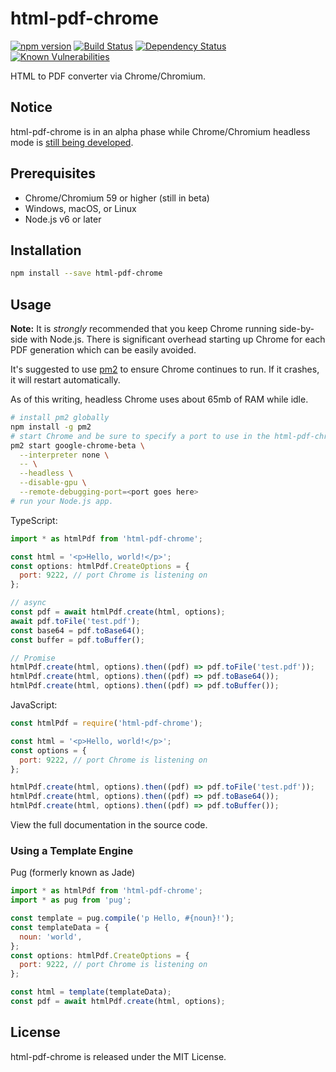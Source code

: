 # html-pdf-chrome

[![npm version](https://badge.fury.io/js/html-pdf-chrome.svg)](https://badge.fury.io/js/html-pdf-chrome)
[![Build Status](https://travis-ci.org/westy92/html-pdf-chrome.svg)](https://travis-ci.org/westy92/html-pdf-chrome/)
[![Dependency Status](https://david-dm.org/westy92/html-pdf-chrome.svg)](https://david-dm.org/westy92/html-pdf-chrome)
[![Known Vulnerabilities](https://snyk.io/test/github/westy92/html-pdf-chrome/badge.svg)](https://snyk.io/test/github/westy92/html-pdf-chrome)

HTML to PDF converter via Chrome/Chromium.

## Notice

html-pdf-chrome is in an alpha phase while Chrome/Chromium headless mode is [still being developed](https://bugs.chromium.org/p/chromium/issues/list?can=2&q=label:Proj-Headless).

## Prerequisites

* Chrome/Chromium 59 or higher (still in beta)
* Windows, macOS, or Linux
* Node.js v6 or later

## Installation

```bash
npm install --save html-pdf-chrome
```

## Usage

__Note:__ It is _strongly_ recommended that you keep Chrome running side-by-side with Node.js.  There is significant overhead starting up Chrome for each PDF generation which can be easily avoided.

It's suggested to use [pm2](http://pm2.keymetrics.io/) to ensure Chrome continues to run.  If it crashes, it will restart automatically.

As of this writing, headless Chrome uses about 65mb of RAM while idle.

```bash
# install pm2 globally
npm install -g pm2
# start Chrome and be sure to specify a port to use in the html-pdf-chrome options.
pm2 start google-chrome-beta \
  --interpreter none \
  -- \
  --headless \
  --disable-gpu \
  --remote-debugging-port=<port goes here>
# run your Node.js app.
```

TypeScript:

```js
import * as htmlPdf from 'html-pdf-chrome';

const html = '<p>Hello, world!</p>';
const options: htmlPdf.CreateOptions = {
  port: 9222, // port Chrome is listening on
};

// async
const pdf = await htmlPdf.create(html, options);
await pdf.toFile('test.pdf');
const base64 = pdf.toBase64();
const buffer = pdf.toBuffer();

// Promise
htmlPdf.create(html, options).then((pdf) => pdf.toFile('test.pdf'));
htmlPdf.create(html, options).then((pdf) => pdf.toBase64());
htmlPdf.create(html, options).then((pdf) => pdf.toBuffer());
```

JavaScript:

```js
const htmlPdf = require('html-pdf-chrome');

const html = '<p>Hello, world!</p>';
const options = {
  port: 9222, // port Chrome is listening on
};

htmlPdf.create(html, options).then((pdf) => pdf.toFile('test.pdf'));
htmlPdf.create(html, options).then((pdf) => pdf.toBase64());
htmlPdf.create(html, options).then((pdf) => pdf.toBuffer());
```

View the full documentation in the source code.

### Using a Template Engine

Pug (formerly known as Jade)

```js
import * as htmlPdf from 'html-pdf-chrome';
import * as pug from 'pug';

const template = pug.compile('p Hello, #{noun}!');
const templateData = {
  noun: 'world',
};
const options: htmlPdf.CreateOptions = {
  port: 9222, // port Chrome is listening on
};

const html = template(templateData);
const pdf = await htmlPdf.create(html, options);
```

## License

html-pdf-chrome is released under the MIT License.

